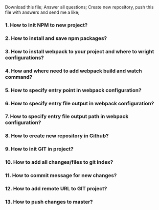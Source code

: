 Download this file;
Answer all questions;
Create new repository, push this file with answers and send me a like;

### 1. How to init NPM to new project?
### 2. How to install and save npm packages?
### 3. How to install webpack to your project and where to wright configurations?
### 4. How and where need to add webpack build and watch command?
### 5. How to specify entry point in webpack configuration?
### 6. How to specify entry file output in webpack configuration?
### 7. How to specify entry file output path in webpack configuration?
### 8. How to create new repository in Github?
### 9. How to init GIT in project?
### 10. How to add all changes/files to git index?
### 11. How to commit message for new changes?
### 12. How to add remote URL to GIT project?
### 13. How to push changes to master?


<!-- 
1. Atsisiunti node.js, terminale rasai npm init 
2. Terminale: npm install package'o pavadinimas
3. Terminale: npm i webpack  configuracijos rasomos susikurtame webpack.config.js faile
4.  packege.json faile  script skiltyje
5. webpack.config.js faile module.exports {entry}
6. webpack.config.js faile module.exports { output/filename}
7. webpack.config.js faile module.exports { output/path}
8. Github.com svetaineje arba terminale git init
9. Terminale: git init
10. Terminale: git add .
11. Terminale: git commit -m "message"
12. Terminale: git remote add origin URL
13. git push -u origin master


 -->